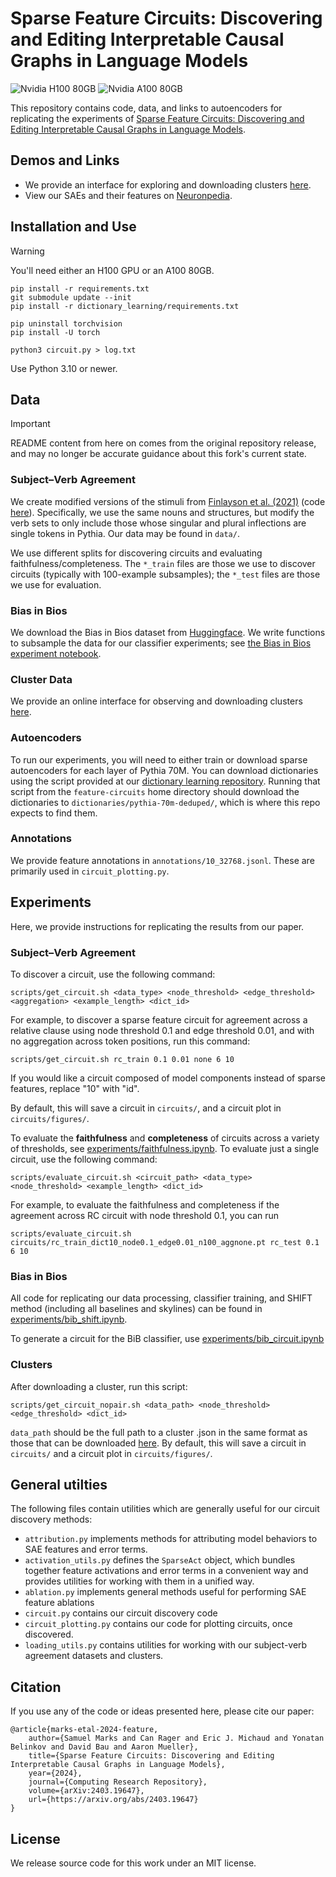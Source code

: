 # Sparse Feature Circuits: Discovering and Editing Interpretable Causal Graphs in Language Models
![Nvidia H100 80GB](https://img.shields.io/badge/H100%2080GB-green?style=flat&logo=nvidia&logoSize=200000&label=Nvidia)
![Nvidia A100 80GB](https://img.shields.io/badge/A100%2080GB-green?style=flat&logo=nvidia&logoSize=200000&label=Nvidia)

This repository contains code, data, and links to autoencoders for replicating the experiments of [Sparse Feature Circuits: Discovering and Editing Interpretable Causal Graphs in Language Models](https://arxiv.org/abs/2403.19647). 

## Demos and Links
- We provide an interface for exploring and downloading clusters [here](https://feature-circuits.xyz).
- View our SAEs and their features on [Neuronpedia](https://www.neuronpedia.org/p70d-sm).

## Installation and Use

> [!WARNING]
> You'll need either an H100 GPU or an A100 80GB.

```
pip install -r requirements.txt
git submodule update --init
pip install -r dictionary_learning/requirements.txt

pip uninstall torchvision
pip install -U torch

python3 circuit.py > log.txt
```

Use Python 3.10 or newer.

## Data

> [!IMPORTANT]
>README content from here on comes from the original repository release, and
> may no longer be accurate guidance about this fork's current state.

### Subject–Verb Agreement
We create modified versions of the stimuli from [Finlayson et al. (2021)](https://aclanthology.org/2021.acl-long.144/) (code [here](https://github.com/mattf1n/lm-intervention)). Specifically, we use the same nouns and structures, but modify the verb sets to only include those whose singular and plural inflections are single tokens in Pythia. Our data may be found in `data/`.

We use different splits for discovering circuits and evaluating faithfulness/completeness. The `*_train` files are those we use to discover circuits (typically with 100-example subsamples); the `*_test` files are those we use for evaluation.

### Bias in Bios
We download the Bias in Bios dataset from [Huggingface](https://huggingface.co/datasets/LabHC/bias_in_bios). We write functions to subsample the data for our classifier experiments; see [the Bias in Bios experiment notebook](experiments/bib_shift.ipynb).

### Cluster Data
We provide an online interface for observing and downloading clusters [here](https://feature-circuits.xyz).

### Autoencoders
To run our experiments, you will need to either train or download sparse autoencoders for each layer of Pythia 70M. You can download dictionaries using the script provided at our [dictionary learning repository](https://github.com/saprmarks/dictionary_learning). Running that script from the `feature-circuits` home directory should download the dictionaries to `dictionaries/pythia-70m-deduped/`, which is where this repo expects to find them.

### Annotations
We provide feature annotations in `annotations/10_32768.jsonl`. These are primarily used in `circuit_plotting.py`.

## Experiments
Here, we provide instructions for replicating the results from our paper.

### Subject–Verb Agreement
To discover a circuit, use the following command:
```
scripts/get_circuit.sh <data_type> <node_threshold> <edge_threshold> <aggregation> <example_length> <dict_id>
```
For example, to discover a sparse feature circuit for agreement across a relative clause using node threshold 0.1 and edge threshold 0.01, and with no aggregation across token positions, run this command:
```
scripts/get_circuit.sh rc_train 0.1 0.01 none 6 10
```
If you would like a circuit composed of model components instead of sparse features, replace "10" with "id".

By default, this will save a circuit in `circuits/`, and a circuit plot in `circuits/figures/`.

To evaluate the **faithfulness** and **completeness** of circuits across a variety of thresholds, see [experiments/faithfulness.ipynb](experiments/faithfulness.ipynb). To evaluate just a single circuit, use the following command:
```
scripts/evaluate_circuit.sh <circuit_path> <data_type> <node_threshold> <example_length> <dict_id>
```
For example, to evaluate the faithfulness and completeness if the agreement across RC circuit with node threshold 0.1, you can run
```
scripts/evaluate_circuit.sh circuits/rc_train_dict10_node0.1_edge0.01_n100_aggnone.pt rc_test 0.1 6 10
```

### Bias in Bios
All code for replicating our data processing, classifier training, and SHIFT method (including all baselines and skylines) can be found in [experiments/bib_shift.ipynb](experiments/bib_shift.ipynb).

To generate a circuit for the BiB classifier, use [experiments/bib_circuit.ipynb](experiments/bib_circuit.ipynb)

### Clusters
After downloading a cluster, run this script:
```
scripts/get_circuit_nopair.sh <data_path> <node_threshold> <edge_threshold> <dict_id>
```
`data_path` should be the full path to a cluster .json in the same format as those that can be downloaded [here](https://feature-circuits.xyz). By default, this will save a circuit in `circuits/` and a circuit plot in `circuits/figures/`.


## General utilties
The following files contain utilities which are generally useful for our circuit discovery methods:
* `attribution.py` implements methods for attributing model behaviors to SAE features and error terms.
* `activation_utils.py` defines the `SparseAct` object, which bundles together feature activations and error terms in a convenient way and provides utilities for working with them in a unified way.
* `ablation.py` implements general methods useful for performing SAE feature ablations
* `circuit.py` contains our circuit discovery code
* `circuit_plotting.py` contains our code for plotting circuits, once discovered.
* `loading_utils.py` contains utilities for working with our subject-verb agreement datasets and clusters.

## Citation
If you use any of the code or ideas presented here, please cite our paper:
```
@article{marks-etal-2024-feature,
    author={Samuel Marks and Can Rager and Eric J. Michaud and Yonatan Belinkov and David Bau and Aaron Mueller},
    title={Sparse Feature Circuits: Discovering and Editing Interpretable Causal Graphs in Language Models},
    year={2024},
    journal={Computing Research Repository},
    volume={arXiv:2403.19647},
    url={https://arxiv.org/abs/2403.19647}
}
```


## License
We release source code for this work under an MIT license.
